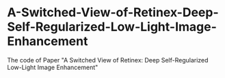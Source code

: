 # A-Switched-View-of-Retinex-Deep-Self-Regularized-Low-Light-Image-Enhancement
The code of Paper "A Switched View of Retinex: Deep Self-Regularized Low-Light Image Enhancement"
